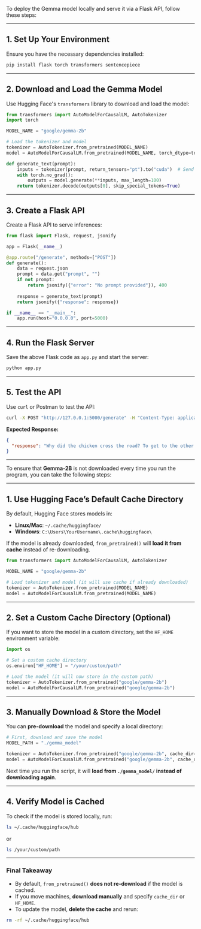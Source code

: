 To deploy the Gemma model locally and serve it via a Flask API, follow these steps:

---

## **1. Set Up Your Environment**
Ensure you have the necessary dependencies installed:

```bash
pip install flask torch transformers sentencepiece
```

---

## **2. Download and Load the Gemma Model**
Use Hugging Face's `transformers` library to download and load the model:

```python
from transformers import AutoModelForCausalLM, AutoTokenizer
import torch

MODEL_NAME = "google/gemma-2b"

# Load the tokenizer and model
tokenizer = AutoTokenizer.from_pretrained(MODEL_NAME)
model = AutoModelForCausalLM.from_pretrained(MODEL_NAME, torch_dtype=torch.float16, device_map="auto")

def generate_text(prompt):
    inputs = tokenizer(prompt, return_tensors="pt").to("cuda")  # Send input to GPU
    with torch.no_grad():
        outputs = model.generate(**inputs, max_length=100)
    return tokenizer.decode(outputs[0], skip_special_tokens=True)
```

---

## **3. Create a Flask API**
Create a Flask API to serve inferences:

```python
from flask import Flask, request, jsonify

app = Flask(__name__)

@app.route("/generate", methods=["POST"])
def generate():
    data = request.json
    prompt = data.get("prompt", "")
    if not prompt:
        return jsonify({"error": "No prompt provided"}), 400
    
    response = generate_text(prompt)
    return jsonify({"response": response})

if __name__ == "__main__":
    app.run(host="0.0.0.0", port=5000)
```

---

## **4. Run the Flask Server**
Save the above Flask code as `app.py` and start the server:

```bash
python app.py
```

---

## **5. Test the API**
Use `curl` or Postman to test the API:

```bash
curl -X POST "http://127.0.0.1:5000/generate" -H "Content-Type: application/json" -d '{"prompt": "Tell me a joke."}'
```

**Expected Response:**
```json
{
  "response": "Why did the chicken cross the road? To get to the other side!"
}
```

---

To ensure that **Gemma-2B** is not downloaded every time you run the program, you can take the following steps:

---

## **1. Use Hugging Face’s Default Cache Directory**
By default, Hugging Face stores models in:
- **Linux/Mac**: `~/.cache/huggingface/`
- **Windows**: `C:\Users\YourUsername\.cache\huggingface\`

If the model is already downloaded, `from_pretrained()` will **load it from cache** instead of re-downloading.

```python
from transformers import AutoModelForCausalLM, AutoTokenizer

MODEL_NAME = "google/gemma-2b"

# Load tokenizer and model (it will use cache if already downloaded)
tokenizer = AutoTokenizer.from_pretrained(MODEL_NAME)
model = AutoModelForCausalLM.from_pretrained(MODEL_NAME)
```

---

## **2. Set a Custom Cache Directory (Optional)**
If you want to store the model in a custom directory, set the `HF_HOME` environment variable:

```python
import os

# Set a custom cache directory
os.environ["HF_HOME"] = "/your/custom/path"

# Load the model (it will now store in the custom path)
tokenizer = AutoTokenizer.from_pretrained("google/gemma-2b")
model = AutoModelForCausalLM.from_pretrained("google/gemma-2b")
```

---

## **3. Manually Download & Store the Model**
You can **pre-download** the model and specify a local directory:

```python
# First, download and save the model
MODEL_PATH = "./gemma_model"

tokenizer = AutoTokenizer.from_pretrained("google/gemma-2b", cache_dir=MODEL_PATH)
model = AutoModelForCausalLM.from_pretrained("google/gemma-2b", cache_dir=MODEL_PATH)
```

Next time you run the script, it will **load from `./gemma_model/` instead of downloading again**.

---

## **4. Verify Model is Cached**
To check if the model is stored locally, run:

```bash
ls ~/.cache/huggingface/hub
```
or
```bash
ls /your/custom/path
```

---

### **Final Takeaway**
- By default, `from_pretrained()` **does not re-download** if the model is cached.
- If you move machines, **download manually** and specify `cache_dir` or `HF_HOME`.
- To update the model, **delete the cache** and rerun:

```bash
rm -rf ~/.cache/huggingface/hub
```

